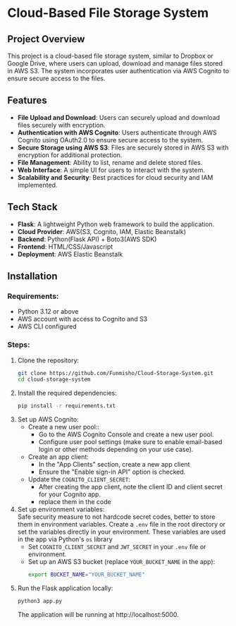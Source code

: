 # Cloud-Based File Storage System

## Project Overview
This project is a cloud-based file storage system, similar to Dropbox or Google Drive, where users can upload, download and manage files stored in AWS S3. The system incorporates user authentication via AWS Cognito to ensure secure access to the files.

## Features
- **File Upload and Download**: Users can securely upload and download files securely with encryption.
- **Authentication with AWS Cognito**: Users authenticate through AWS Cognito using OAuth2.0 to ensure secure access to the system.
- **Secure Storage using AWS S3**: Files are securely stored in AWS S3 with encryption for additional protection.
- **File Management**: Ability to list, rename and delete stored files.
- **Web Interface**: A simple UI for users to interact with the system.
- **Scalability and Security**: Best practices for cloud security and IAM implemented. 

## Tech Stack
- **Flask**: A lightweight Python web framework to build the application.
- **Cloud Provider**: AWS(S3, Cognito, IAM, Elastic Beanstalk)
- **Backend**: Python(Flask API) + Boto3(AWS SDK)
- **Frontend**: HTML/CSS/Javascript
- **Deployment**: AWS Elastic Beanstalk

## Installation

### Requirements:
- Python 3.12 or above
- AWS account with access to Cognito and S3
- AWS CLI configured

### Steps:
1. Clone the repository:
   ```bash
   git clone https://github.com/Funmisho/Cloud-Storage-System.git
   cd cloud-storage-system
   ```
2. Install the required dependencies:
   ```bash
   pip install -r requirements.txt
   ```
3. Set up AWS Cognito:
   * Create a new user pool::
     - Go to the AWS Cognito Console and create a new user pool.
     - Configure user pool settings (make sure to enable email-based login or other methods depending on your use case).
   * Create an app client:
     - In the "App Clients" section, create a new app client
     - Ensure the "Enable sign-in API" option is checked.
   * Update the `COGNITO_CLIENT_SECRET`:
     - After creating the app client, note the client ID and client secret for your Cognito app.
     - replace them in the code
4. Set up environment variables: <br>
   Safe security measure to not hardcode secret codes, better to store them in environment variables. Create a `.env` file in the root directory or set the variables directly in your environment. These variables are used in the app via Python's `os` library
   - Set `COGNITO_CLIENT_SECRET` and `JWT_SECRET` in your `.env` file or environment.
   - Set up an AWS S3 bucket (replace `YOUR_BUCKET_NAME` in the app):
     ```bash
     export BUCKET_NAME="YOUR_BUCKET_NAME"
     ```
5. Run the Flask application locally:
   ```bash
   python3 app.py
   ```
   The application will be running at http://localhost:5000.


   
  
